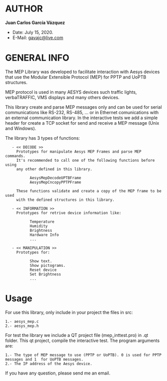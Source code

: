 # AUTHOR

**Juan Carlos García Vázquez**

+   Date: July 15, 2020.
+ E-Mail: gavajc@live.com

# GENERAL INFO

The MEP Library was developed to facilitate interaction with Aesys
devices that use the Modular Extensible Protocol (MEP) for PPTP and
UoPTB structures.

MEP protocol is used in many AESYS devices such traffic lights, verbaTRAFFIC,
VMS displays and many others devices.

This library create and parse MEP messages only and can be used for serial
communications like RS-232, RS-485, ... or in Ethernet comunications with an
external communication library. In the interactive tests we add a simple header
for create a TCP socket for send and receive a MEP message (Unix and Windows).
 
   The library has 3 types of functions:
 
       - << DECODE >>
         Prototypes for manipulate Aesys MEP Frames and parse MEP commands.
         It's recommended to call one of the following functions before using
         any other defined in this library.
 
               AesysMepDecodeUPTBFrame
               AesysMepCncopyPPTPFrame
 
         These functions validate and create a copy of the MEP frame to be used
         with the defined structures in this library.
 
       - << INFORMATION >>
         Prototypes for retrive device information like:
 
               Temperature
               Humidity
               Brightness
               Hardware Info
               ...
 
       - << MANIPULATION >>
         Prototypes for:
 
               Show text.
               Show pictograms.
               Reset device
               Set Brightness
               ...

# Usage

For use this library, only include in your project the files in src:

    1.- aesys_mep.c
    2.- aesys_mep.h

For test the library we include a QT project file (mep_inttest.pro)
in .qt folder. This qt project, compile the interactive test.
The program arguments are:

    1.- The type of MEP message to use (PPTP or UoPTB). 0 is used for PPTP messages and 1  for UoPTB messages.
    2.- The IP address of the Aesys device.

If you have any question, please send me an email.

